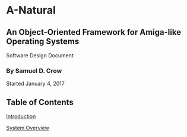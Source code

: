 # A-Natural

## An Object-Oriented Framework for Amiga-like Operating Systems

Software Design Document

### By Samuel D. Crow

Started January 4, 2017

## Table of Contents
[Introduction](introduction.html)

[System Overview](overview.html)
